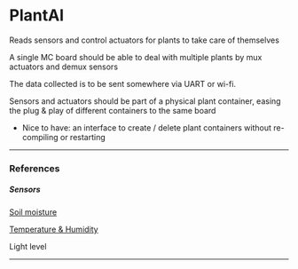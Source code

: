 # PlantAI

Reads sensors and control actuators for plants to take care of themselves


A single MC board should be able to deal with multiple plants by mux actuators and demux sensors


The data collected is to be sent somewhere via UART or wi-fi.

Sensors and actuators should be part of a physical plant container, easing the plug & play of different containers to the same board


- Nice to have: an interface to create / delete plant containers without re-compiling or restarting


---


### References

##### Sensors 

[Soil moisture](https://www.electronicwings.com/arduino/soil-moisture-sensor-interfacing-with-arduino-uno)

[Temperature & Humidity](https://www.electronicwings.com/arduino/dht11-sensor-interfacing-with-arduino-uno)


Light level

---